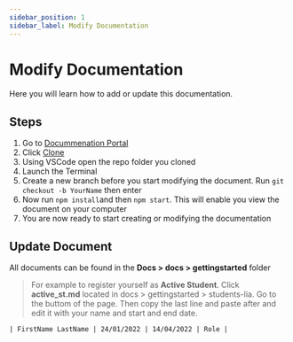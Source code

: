 ```yaml
---
sidebar_position: 1
sidebar_label: Modify Documentation
---
```

# Modify Documentation
Here you will learn how to add or update this documentation.

## Steps

1. Go to [Docummenation Portal](https://gitlab.com/carelyo/docs)
2. Click [Clone](git@gitlab.com:carelyo/docs.git)
3. Using VSCode open the repo folder you cloned
4. Launch the Terminal 
5. Create a new branch before you start modifying the document. Run `git checkout -b YourName` then enter
6. Now run `npm install`and then `npm start`. This will enable you view the document on your computer
7. You are now ready to start creating or modifying the documentation

## Update Document
All documents can be found in the **Docs > docs > gettingstarted** folder

> For example to register yourself as **Active Student**. Click **active_st.md** located in docs > gettingstarted > students-lia. Go to the buttom of the page. Then copy the last line and paste after and edit it with your name and start and end date.
```
| FirstName LastName | 24/01/2022 | 14/04/2022 | Role |
```